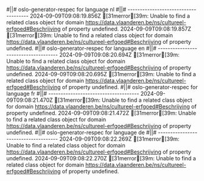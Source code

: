 #||# oslo-generator-respec for language nl
#||# -------------------------------------
2024-09-09T09:08:19.856Z [31merror[39m: Unable to find a related class object for domain https://data.vlaanderen.be/ns/cultureel-erfgoed#Beschrijving of property undefined.
2024-09-09T09:08:19.857Z [31merror[39m: Unable to find a related class object for domain https://data.vlaanderen.be/ns/cultureel-erfgoed#Beschrijving of property undefined.
#||# oslo-generator-respec for language en
#||# -------------------------------------
2024-09-09T09:08:20.694Z [31merror[39m: Unable to find a related class object for domain https://data.vlaanderen.be/ns/cultureel-erfgoed#Beschrijving of property undefined.
2024-09-09T09:08:20.695Z [31merror[39m: Unable to find a related class object for domain https://data.vlaanderen.be/ns/cultureel-erfgoed#Beschrijving of property undefined.
#||# oslo-generator-respec for language fr
#||# -------------------------------------
2024-09-09T09:08:21.470Z [31merror[39m: Unable to find a related class object for domain https://data.vlaanderen.be/ns/cultureel-erfgoed#Beschrijving of property undefined.
2024-09-09T09:08:21.472Z [31merror[39m: Unable to find a related class object for domain https://data.vlaanderen.be/ns/cultureel-erfgoed#Beschrijving of property undefined.
#||# oslo-generator-respec for language de
#||# -------------------------------------
2024-09-09T09:08:22.269Z [31merror[39m: Unable to find a related class object for domain https://data.vlaanderen.be/ns/cultureel-erfgoed#Beschrijving of property undefined.
2024-09-09T09:08:22.270Z [31merror[39m: Unable to find a related class object for domain https://data.vlaanderen.be/ns/cultureel-erfgoed#Beschrijving of property undefined.
